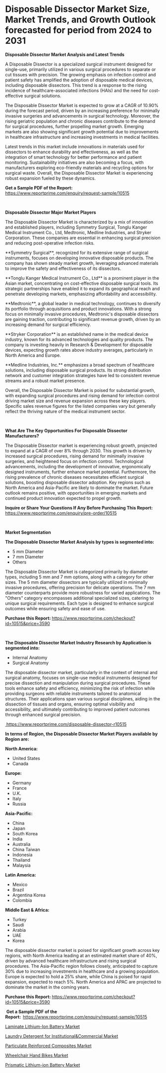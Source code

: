 <p><h1>Disposable Dissector Market Size, Market Trends, and Growth Outlook forecasted for period from 2024 to 2031</h1></p><p><strong>Disposable Dissector Market Analysis and Latest Trends</strong></p>
<p><p>A Disposable Dissector is a specialized surgical instrument designed for single-use, primarily utilized in various surgical procedures to separate or cut tissues with precision. The growing emphasis on infection control and patient safety has amplified the adoption of disposable medical devices, including disposable dissectors. This trend is a response to the rising incidence of healthcare-associated infections (HAIs) and the need for cost-effective surgical solutions.</p><p>The Disposable Dissector Market is expected to grow at a CAGR of 10.90% during the forecast period, driven by an increasing preference for minimally invasive surgeries and advancements in surgical technology. Moreover, the rising geriatric population and chronic diseases contribute to the demand for surgical procedures, further propelling market growth. Emerging markets are also showing significant growth potential due to improvements in healthcare infrastructure and increasing investments in medical facilities.</p><p>Latest trends in this market include innovations in materials used for dissectors to enhance durability and effectiveness, as well as the integration of smart technology for better performance and patient monitoring. Sustainability initiatives are also becoming a focus, with manufacturers exploring eco-friendly materials and recycling options for surgical waste. Overall, the Disposable Dissector Market is experiencing robust expansion fueled by these dynamics.</p></p>
<p><strong>Get a Sample PDF of the Report:&nbsp;</strong> <a href="https://www.reportprime.com/enquiry/request-sample/10515">https://www.reportprime.com/enquiry/request-sample/10515</a></p>
<p>&nbsp;</p>
<p><strong>Disposable Dissector Major Market Players</strong></p>
<p><p>The Disposable Dissector Market is characterized by a mix of innovation and established players, including Symmetry Surgical, Tonglu Kanger Medical Instrument Co., Ltd, Medtronic, Medline Industries, and Stryker Corporation. These companies are essential in enhancing surgical precision and reducing post-operative infection risks.</p><p>**Symmetry Surgical**, recognized for its extensive range of surgical instruments, focuses on developing innovative disposable products. The company has shown steady market growth, leveraging advanced materials to improve the safety and effectiveness of its dissectors.</p><p>**Tonglu Kanger Medical Instrument Co., Ltd** is a prominent player in the Asian market, concentrating on cost-effective disposable surgical tools. Its strategic partnerships have enabled it to expand its geographical reach and penetrate developing markets, emphasizing affordability and accessibility.</p><p>**Medtronic**, a global leader in medical technology, continues to diversify its portfolio through acquisitions and product innovations. With a strong focus on minimally invasive procedures, Medtronic's disposable dissectors are gaining traction, contributing to significant revenue growth, driven by an increasing demand for surgical efficiency.</p><p>**Stryker Corporation** is an established name in the medical device industry, known for its advanced technologies and quality products. The company is investing heavily in Research & Development for disposable devices, expecting growth rates above industry averages, particularly in North America and Europe.</p><p>**Medline Industries, Inc.** emphasizes a broad spectrum of healthcare solutions, including disposable surgical products. Its strong distribution network and customer integration strategies have led to consistent revenue streams and a robust market presence.</p><p>Overall, the Disposable Dissector Market is poised for substantial growth, with expanding surgical procedures and rising demand for infection control driving market size and revenue expansion across these key players. Specific sales revenue figures for the listed companies vary but generally reflect the thriving nature of the medical instrument sector.</p></p>
<p>&nbsp;</p>
<p><strong>What Are The Key Opportunities For Disposable Dissector Manufacturers?</strong></p>
<p><p>The Disposable Dissector market is experiencing robust growth, projected to expand at a CAGR of over 8% through 2030. This growth is driven by increased surgical procedures, rising demand for minimally invasive surgeries, and heightened focus on infection control. Technological advancements, including the development of innovative, ergonomically designed instruments, further enhance market potential. Furthermore, the rising prevalence of chronic diseases necessitates efficient surgical solutions, boosting disposable dissector adoption. Key regions such as North America and Asia-Pacific are likely to dominate the market. Future outlook remains positive, with opportunities in emerging markets and continued product innovation expected to propel growth.</p></p>
<p><strong>Inquire or Share Your Questions If Any Before Purchasing This Report:</strong> <a href="https://www.reportprime.com/enquiry/pre-order/10515">https://www.reportprime.com/enquiry/pre-order/10515</a></p>
<p>&nbsp;</p>
<p><strong>Market Segmentation</strong></p>
<p><strong>The Disposable Dissector Market Analysis by types is segmented into:</strong></p>
<p><ul><li>5 mm Diameter</li><li>7 mm Diameter</li><li>Others</li></ul></p>
<p><p>The Disposable Dissector Market is categorized primarily by diameter types, including 5 mm and 7 mm options, along with a category for other sizes. The 5 mm diameter dissectors are typically utilized in minimally invasive procedures, offering precision for delicate operations. The 7 mm diameter counterparts provide more robustness for varied applications. The "Others" category encompasses additional specialized sizes, catering to unique surgical requirements. Each type is designed to enhance surgical outcomes while ensuring safety and ease of use.</p></p>
<p><strong>Purchase this Report:&nbsp;</strong><a href="https://www.reportprime.com/checkout?id=10515&price=3590">https://www.reportprime.com/checkout?id=10515&price=3590</a></p>
<p>&nbsp;</p>
<p><strong>The Disposable Dissector Market Industry Research by Application is segmented into:</strong></p>
<p><ul><li>Internal Anatomy</li><li>Surgical Anatomy</li></ul></p>
<p><p>The disposable dissector market, particularly in the context of internal and surgical anatomy, focuses on single-use medical instruments designed for precise dissection and manipulation during surgical procedures. These tools enhance safety and efficiency, minimizing the risk of infection while providing surgeons with reliable instruments tailored to anatomical structures. Their applications span various surgical disciplines, aiding in the dissection of tissues and organs, ensuring optimal visibility and accessibility, and ultimately contributing to improved patient outcomes through enhanced surgical precision.</p></p>
<p><a href="https://www.reportprime.com/disposable-dissector-r10515">&nbsp;https://www.reportprime.com/disposable-dissector-r10515</a></p>
<p><strong>In terms of Region, the Disposable Dissector Market Players available by Region are:</strong></p>
<p>
    <p> <strong> North America: </strong>
        <ul>
            <li>United States</li>
            <li>Canada</li>
        </ul>
        </p> 
    <p> <strong> Europe: </strong>
        <ul>
            <li>Germany</li>
            <li>France</li>
            <li>U.K.</li>
            <li>Italy</li>
            <li>Russia</li>
        </ul>
        </p> 
    <p> <strong> Asia-Pacific: </strong>
        <ul>
            <li>China</li>
            <li>Japan</li>
            <li>South Korea</li>
            <li>India</li>
            <li>Australia</li>
            <li>China Taiwan</li>
            <li>Indonesia</li>
            <li>Thailand</li>
            <li>Malaysia</li>
        </ul>
        </p> 
    <p> <strong> Latin America: </strong>
        <ul>
            <li>Mexico</li>
            <li>Brazil</li>
            <li>Argentina Korea</li>
            <li>Colombia</li>
        </ul>
        </p> 
    <p> <strong> Middle East & Africa: </strong>
        <ul>
            <li>Turkey</li>
            <li>Saudi</li>
            <li>Arabia</li>
            <li>UAE</li>
            <li>Korea</li>
        </ul>
    </p>
    </p>
<p><p>The disposable dissector market is poised for significant growth across key regions, with North America leading at an estimated market share of 40%, driven by advanced healthcare infrastructure and rising surgical procedures. The Asia-Pacific region follows closely, anticipated to capture 30% due to increasing investments in healthcare and a growing population. Europe is expected to hold a 25% share, while China is poised for rapid expansion, expected to reach 5%. North America and APAC are projected to dominate the market in the coming years.</p></p>
<p><strong>Purchase this Report: </strong><a href="https://www.reportprime.com/checkout?id=10515&price=3590">https://www.reportprime.com/checkout?id=10515&price=3590</a></p>
<p>&nbsp;<strong>Get a Sample PDF of the Report:&nbsp;&nbsp;</strong><a href="https://www.reportprime.com/enquiry/request-sample/10515">https://www.reportprime.com/enquiry/request-sample/10515</a></p>
<p><strong></strong></p>
<p><p><a href="https://medium.com/@jordymiller13/this-laminate-lithium-ion-battery-market-research-report-evaluates-the-key-market-trends-c2723c5bb480">Laminate Lithium-Ion Battery Market</a></p><p><a href="https://issuu.com/reportprime-2/docs/laundry-detergent-for-institutional_d1cabddc8bc43f">Laundry Detergent for Institutional&Commercial Market</a></p><p><a href="https://www.linkedin.com/pulse/mapping-particulate-reinforced-composites-market-trends-b67qe?trackingId=FWOHN%2FKxQrS4Jy0TBnjemw%3D%3D">Particulate Reinforced Composites Market</a></p><p><a href="https://www.linkedin.com/pulse/global-wheelchair-hand-bikes-industry-types-applications-market-jgymf?trackingId=nK%2Fa%2BNkiSKOX6iP0xP2USA%3D%3D">Wheelchair Hand Bikes Market</a></p><p><a href="https://medium.com/@jordymiller13/the-prismatic-lithium-ion-battery-market-research-report-provides-an-in-depth-and-up-to-date-3c5f9ff3e44c">Prismatic Lithium-ion Battery Market</a></p></p>
